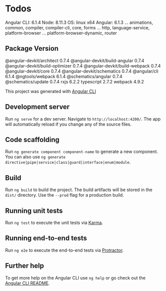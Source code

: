 # Todos

Angular CLI: 6.1.4
Node: 8.11.3
OS: linux x64
Angular: 6.1.3
... animations, common, compiler, compiler-cli, core, forms
... http, language-service, platform-browser
... platform-browser-dynamic, router

Package                           Version
-----------------------------------------------------------
@angular-devkit/architect         0.7.4
@angular-devkit/build-angular     0.7.4
@angular-devkit/build-optimizer   0.7.4
@angular-devkit/build-webpack     0.7.4
@angular-devkit/core              0.7.4
@angular-devkit/schematics        0.7.4
@angular/cli                      6.1.4
@ngtools/webpack                  6.1.4
@schematics/angular               0.7.4
@schematics/update                0.7.4
rxjs                              6.2.2
typescript                        2.7.2
webpack                           4.9.2

This project was generated with [Angular CLI](https://github.com/angular/angular-cli)

## Development server

Run `ng serve` for a dev server. Navigate to `http://localhost:4200/`. The app will automatically reload if you change any of the source files.

## Code scaffolding

Run `ng generate component component-name` to generate a new component. You can also use `ng generate directive|pipe|service|class|guard|interface|enum|module`.

## Build

Run `ng build` to build the project. The build artifacts will be stored in the `dist/` directory. Use the `--prod` flag for a production build.

## Running unit tests

Run `ng test` to execute the unit tests via [Karma](https://karma-runner.github.io).

## Running end-to-end tests

Run `ng e2e` to execute the end-to-end tests via [Protractor](http://www.protractortest.org/).

## Further help

To get more help on the Angular CLI use `ng help` or go check out the [Angular CLI README](https://github.com/angular/angular-cli/blob/master/README.md).
